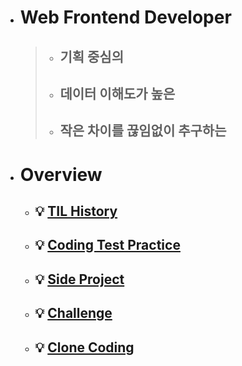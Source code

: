 - # Web Frontend Developer

  > - ## 기획 중심의
  >
  > - ## 데이터 이해도가 높은
  >
  > - ## 작은 차이를 끊임없이 추구하는

- # Overview
  - ## 💡 [TIL History](https://github.com/PhilosopherProgrammer/TILHistory)
  - ## 💡 [Coding Test Practice](https://github.com/PhilosopherProgrammer/CodingTestPractice)
  - ## 💡 [Side Project](https://github.com/PhilosopherProgrammer/Side-Project)
  - ## 💡 [Challenge](https://github.com/PhilosopherProgrammer/Challenge)
  - ## 💡 [Clone Coding](https://github.com/PhilosopherProgrammer/Clone-Coding)

<!--
  - ## 💡 Computer Science
-->
